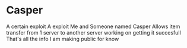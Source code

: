 # Casper
A certain exploit
A exploit Me and Someone named Casper
Allows item transfer from 1 server to another server
working on getting it succesfull 
That's all the info I am making public
for know



